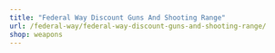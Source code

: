 ```yaml
---
title: "Federal Way Discount Guns And Shooting Range"
url: /federal-way/federal-way-discount-guns-and-shooting-range/
shop: weapons
---
```

